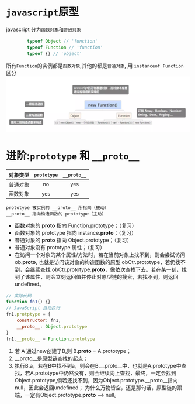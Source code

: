 `javascript`原型
=================
javascript 分为`函数对象`和`普通对象`
```javascript
        typeof Object // 'function'
        typeof Function // 'function'
        typeof {} // 'object'
```
所有`Function`的实例都是`函数对象`,其他的都是`普通对象`, 用 `instanceof Function` 区分
![pic](./hs.jpg)

进阶:`prototype` 和 `__proto__`
===================================
|对象类型|`prototype`|`__proto__`|
|:--:|:--:|:--:|
|普通对象|no|yes|
|函数对象|yes|yes|
```
prototype 被实例的 __proto__ 所指向（被动）  
__proto__ 指向构造函数的 prototype（主动）
```

* 函数对象的 __proto__ 指向 Function.prototype；（复习）  
* 函数对象的 prototype 指向 instance.__proto__；（复习）  
* 普通对象的 __proto__ 指向 Object.prototype；（复习）  
* 普通对象没有 prototype 属性；（复习）  
* 在访问一个对象的某个属性/方法时，若在当前对象上找不到，则会尝试访问 ob.__proto__, 也就是访问该对象的构造函数的原型 obCtr.prototype，若仍找不到，会继续查找 obCtr.prototype.__proto__，像依次查找下去。若在某一刻，找到了该属性，则会立刻返回值并停止对原型链的搜索，若找不到，则返回 undefined。

``` javascript
// 实际代码
function fn1() {}
// JavaScript 自动执行
fn1.protptype = {
    constructor: fn1,
    __proto__: Object.prototype
}
fn1.__proto__ = Function.prototype
```

1. 若 A 通过new创建了B,则 B.__proto__ = A.prototype；
2. __proto__是原型链查找的起点；
3. 执行B.a，若在B中找不到a，则会在B.__proto__中，也就是A.prototype中查找，若A.prototype中仍然没有，则会继续向上查找，最终，一定会找到Object.prototype,倘若还找不到，因为Object.prototype.__proto__指向null，因此会返回undefined；
为什么万物皆空，还是那句话，原型链的顶端，一定有Object.prototype.__proto__ ——> null。



